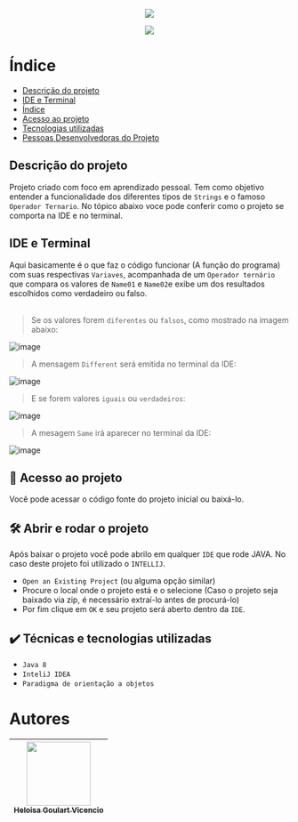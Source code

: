 <p align="center">
   <img src= "https://user-images.githubusercontent.com/104990997/194216377-775224cc-d3f9-4907-9cb0-0d4094717792.jpg" #vitrinedev/>
</p>

   
       
<p align="center">
<img src="http://img.shields.io/static/v1?label=STATUS&message=EM%20DESENVOLVIMENTO&color=GREEN&style=for-the-badge"/>
</p>

# Índice 

* [Descrição do projeto](#descrição-do-projeto)
* [IDE e Terminal](#ide-e-terminal)
* [Índice](#índice)
* [Acesso ao projeto](#acesso-ao-projeto)
* [Tecnologias utilizadas](#tecnologias-utilizadas)
* [Pessoas Desenvolvedoras do Projeto](#pessoas-desenvolvedoras-do-projeto)

## Descrição do projeto 

 Projeto criado com foco em aprendizado pessoal. 
 Tem como objetivo entender a funcionalidade dos diferentes tipos de ``Strings`` e o famoso ``Operador Ternario``.
 No tópico abaixo voce pode conferir como o projeto se comporta na IDE e no terminal.
 
## IDE e Terminal

Aqui basicamente é o que faz o código funcionar (A função do programa) com suas respectivas `Variaves`, acompanhada de um `Operador ternário` que compara os valores de `Name01` e `Name02`e exibe um dos resultados escolhidos como verdadeiro ou falso.<br/>
 <br/>
> Se os valores forem `diferentes` ou `falsos`, como mostrado na imagem abaixo:

![image](https://user-images.githubusercontent.com/104990997/194217017-74d51240-a58d-4122-9ddb-962d310fe36f.png)
 <br/>
 
> A mensagem `Different` será emitida no terminal da IDE:

![image](https://user-images.githubusercontent.com/104990997/194218107-5caef052-632e-4dc0-929c-8cbc6b575d2e.png) 
 <br/>
 
> E se forem valores `iguais` ou `verdadeiros`:

![image](https://user-images.githubusercontent.com/104990997/194218267-636aa095-ea6e-497f-b354-8f5c6c6050e0.png) 
 <br/>  
 
> A mesagem `Same` irá aparecer no terminal da IDE:

![image](https://user-images.githubusercontent.com/104990997/194217975-4b12dbc7-ea72-4202-8300-c3263ad91ce1.png) 
 <br/> 
 
 
## 📁 Acesso ao projeto ##


Você pode acessar o código fonte do projeto inicial ou baixá-lo.

## 🛠️ Abrir e rodar o projeto

Após baixar o projeto você pode abrilo em qualquer `IDE` que rode JAVA. No caso deste projeto foi utilizado o `INTELLIJ`.

- `Open an Existing Project` (ou alguma opção similar)
- Procure o local onde o projeto está e o selecione (Caso o projeto seja baixado via zip, é necessário extraí-lo antes de procurá-lo)
- Por fim clique em `OK` e seu projeto será aberto dentro da `IDE`.

## ✔️ Técnicas e tecnologias utilizadas

- ``Java 8``
- ``InteliJ IDEA``
- ``Paradigma de orientação a objetos``

# Autores

| [<img src="https://avatars.githubusercontent.com/u/104990997?v=4" width=115><br><sub>Heloisa Goulart Vicencio </sub>](https://github.com/Heloisag)| 
| :---: | 


